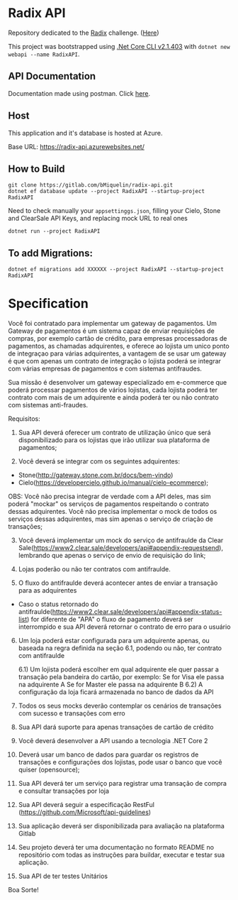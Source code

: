# Radix API  

Repository dedicated to the [Radix](http://www.radixeng.com.br/) challenge. ([Here](https://gitlab.com/radix.recruit/developer-challenge/blob/master/desafio-pleno-senior.txt))

This project was bootstrapped using [.Net Core CLI v2.1.403](https://www.microsoft.com/net/download) with `dotnet new webapi --name RadixAPI`.  

## API Documentation

Documentation made using postman. Click [here](https://documenter.getpostman.com/view/3767728/RWgxvbA9).

## Host

This application and it's database is hosted at Azure.

Base URL: https://radix-api.azurewebsites.net/

## How to Build  

    git clone https://gitlab.com/bMiquelin/radix-api.git
    dotnet ef database update --project RadixAPI --startup-project RadixAPI

Need to check manually your `appsettinggs.json`, filling your Cielo, Stone and ClearSale API Keys, and replacing mock URL to real ones

    dotnet run --project RadixAPI

## To add Migrations:

    dotnet ef migrations add XXXXXX --project RadixAPI --startup-project RadixAPI

# Specification

Você foi contratado para implementar um gateway de pagamentos. Um Gateway de pagamentos é um sistema capaz de enviar requisições de compras, por exemplo cartão de crédito, para empresas processadoras de pagamentos, as chamadas adquirentes, e oferece ao lojista um unico ponto de integraçao para várias adquirentes, a vantagem de se usar um gateway é que com apenas um contrato de integração o lojista poderá se integrar com várias empresas de pagamentos e com sistemas antifraudes.

Sua missão é desenvolver um gateway especializado em e-commerce que poderá processar pagamentos de vários lojistas, cada lojista poderá ter contrato com mais de um adquirente e ainda poderá ter ou não contrato com sistemas anti-fraudes.


Requisitos:
1) Sua API deverá oferecer um contrato de utilização único que será disponibilizado para os lojistas que irão utilizar sua plataforma de pagamentos;

2) Você deverá se integrar com os seguintes adquirentes:
- Stone(http://gateway.stone.com.br/docs/bem-vindo)
- Cielo(https://developercielo.github.io/manual/cielo-ecommerce);

OBS: Você não precisa integrar de verdade com a API deles, mas sim poderá "mockar" os serviços de pagamentos respeitando o contrato dessas adquirentes. Você não precisa implementar o mock de todos os serviços dessas adquirentes, mas sim apenas o serviço de criação de transações;

3) Você deverá implementar um mock do serviço de antifraulde da Clear Sale(https://www2.clear.sale/developers/api#appendix-requestsend), lembrando que apenas o serviço de envio  de requisição do link;

4) Lojas poderão ou não ter contratos com antifraulde.

5) O fluxo do antifraulde deverá acontecer antes de enviar a transação para as adquirentes

 - Caso o status retornado do antifraulde(https://www2.clear.sale/developers/api#appendix-status-list) for diferente de "APA" o fluxo de pagamento deverá ser interrompido e sua API deverá retornar o contrato de erro para o usuário

6) Um loja poderá estar configurada para um adquirente apenas, ou baseada na regra definida na seção 6.1, podendo ou não, ter contrato com antifraulde
	
	6.1) Um lojista poderá escolher em qual adquirente ele quer passar a transação pela bandeira do cartão, por exemplo:
		Se for Visa ele passa na adquirente A
		Se for Master ele passa na adquirente B
	6.2) A configuração da loja ficará armazenada no banco de dados da API


7) Todos os seus mocks deverão contemplar os cenários de transações com sucesso e transações com erro

8) Sua API dará suporte para apenas transações de cartão de crédito

9) Você deverá desenvolver a API usando a tecnologia .NET Core 2

10) Deverá usar um banco de dados para guardar os registros de transações e configurações dos lojistas, pode usar o banco que você quiser (opensource);

11) Sua API deverá ter um serviço para registrar uma transação de compra e consultar transações por loja

12) Sua API deverá seguir a especificação RestFul (https://github.com/Microsoft/api-guidelines)

13) Sua aplicação deverá ser disponibilizada para avaliação na plataforma Gitlab

14) Seu projeto deverá ter uma documentação no formato README no repositório com todas as instruções para buildar, executar e testar sua aplicação.

15) Sua API de ter testes Unitários 

Boa Sorte!